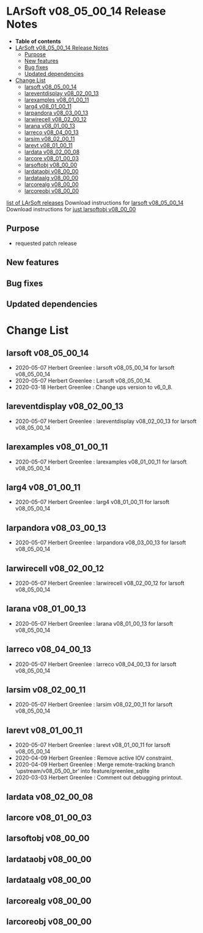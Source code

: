 LArSoft v08_05_00_14 Release Notes
=============================================================================

-   **Table of contents**
-   [LArSoft v08_05_00_14 Release Notes](#LArSoft-v08_05_00_14-Release-Notes)
    -   [Purpose](#Purpose)
    -   [New features](#New-features)
    -   [Bug fixes](#Bug-fixes)
    -   [Updated dependencies](#Updated-dependencies)
-   [Change List](#Change-List)
    -   [larsoft v08_05_00_14](#larsoft-v08_05_00_14)
    -   [lareventdisplay v08_02_00_13](#lareventdisplay-v08_02_00_13)
    -   [larexamples v08_01_00_11](#larexamples-v08_01_00_11)
    -   [larg4 v08_01_00_11](#larg4-v08_01_00_11)
    -   [larpandora v08_03_00_13](#larpandora-v08_03_00_13)
    -   [larwirecell v08_02_00_12](#larwirecell-v08_02_00_12)
    -   [larana v08_01_00_13](#larana-v08_01_00_13)
    -   [larreco v08_04_00_13](#larreco-v08_04_00_13)
    -   [larsim v08_02_00_11](#larsim-v08_02_00_11)
    -   [larevt v08_01_00_11](#larevt-v08_01_00_11)
    -   [lardata v08_02_00_08](#lardata-v08_02_00_08)
    -   [larcore v08_01_00_03](#larcore-v08_01_00_03)
    -   [larsoftobj v08_00_00](#larsoftobj-v08_00_00)
    -   [lardataobj v08_00_00](#lardataobj-v08_00_00)
    -   [lardataalg v08_00_00](#lardataalg-v08_00_00)
    -   [larcorealg v08_00_00](#larcorealg-v08_00_00)
    -   [larcoreobj v08_00_00](#larcoreobj-v08_00_00)

[list of LArSoft releases](LArSoft_release_list)
Download instructions for [larsoft v08_05_00_14](http://scisoft.fnal.gov/scisoft/bundles/larsoft/v08_05_00_14/larsoft-v08_05_00_14.html)
Download instructions for [just larsoftobj v08_00_00](http://scisoft.fnal.gov/scisoft/bundles/larsoftobj/v08_00_00/larsoftobj-v08_00_00.html)

Purpose
--------------------

-   requested patch release

New features
------------------------------

Bug fixes
------------------------

Updated dependencies
----------------------------------------------

Change List
============================

larsoft v08_05_00_14
-------------------------------------------------

-   2020-05-07 Herbert Greenlee : larsoft v08_05_00_14 for larsoft v08_05_00_14
-   2020-05-07 Herbert Greenlee : Larsoft v08_05_00_14.
-   2020-03-18 Herbert Greenlee : Change ups version to v6_0_8.

lareventdisplay v08_02_00_13
-----------------------------------------------------------------

-   2020-05-07 Herbert Greenlee : lareventdisplay v08_02_00_13 for larsoft v08_05_00_14

larexamples v08_01_00_11
---------------------------------------------------------

-   2020-05-07 Herbert Greenlee : larexamples v08_01_00_11 for larsoft v08_05_00_14

larg4 v08_01_00_11
---------------------------------------------

-   2020-05-07 Herbert Greenlee : larg4 v08_01_00_11 for larsoft v08_05_00_14

larpandora v08_03_00_13
-------------------------------------------------------

-   2020-05-07 Herbert Greenlee : larpandora v08_03_00_13 for larsoft v08_05_00_14

larwirecell v08_02_00_12
---------------------------------------------------------

-   2020-05-07 Herbert Greenlee : larwirecell v08_02_00_12 for larsoft v08_05_00_14

larana v08_01_00_13
-----------------------------------------------

-   2020-05-07 Herbert Greenlee : larana v08_01_00_13 for larsoft v08_05_00_14

larreco v08_04_00_13
-------------------------------------------------

-   2020-05-07 Herbert Greenlee : larreco v08_04_00_13 for larsoft v08_05_00_14

larsim v08_02_00_11
-----------------------------------------------

-   2020-05-07 Herbert Greenlee : larsim v08_02_00_11 for larsoft v08_05_00_14

larevt v08_01_00_11
-----------------------------------------------

-   2020-05-07 Herbert Greenlee : larevt v08_01_00_11 for larsoft v08_05_00_14
-   2020-04-09 Herbert Greenlee : Remove active IOV constraint.
-   2020-04-09 Herbert Greenlee : Merge remote-tracking branch ‘upstream/v08_05_00_br’ into feature/greenlee_sqlite
-   2020-03-03 Herbert Greenlee : Comment out debugging printout.

lardata v08_02_00_08
-------------------------------------------------

larcore v08_01_00_03
-------------------------------------------------

larsoftobj v08_00_00
------------------------------------------------

lardataobj v08_00_00
------------------------------------------------

lardataalg v08_00_00
------------------------------------------------

larcorealg v08_00_00
------------------------------------------------

larcoreobj v08_00_00
------------------------------------------------
